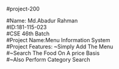 #project-200

#Name: Md.Abadur Rahman  <br/>
#ID:181-115-023 <br/>
#CSE 46th Batch <br/>
#Project Name:Menu Information System  <br/>
#Project Features: ~Simply Add The Menu <br/>
#~Search The Food On A price Basis <br/>
#~Also Perform Category Search <br/>
